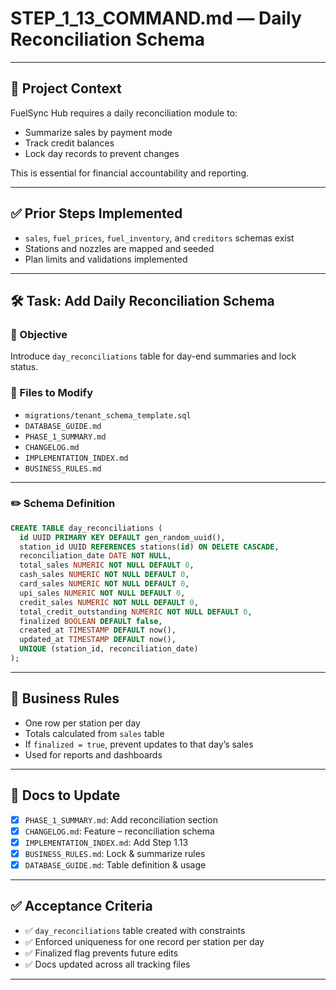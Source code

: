 # STEP\_1\_13\_COMMAND.md — Daily Reconciliation Schema

---

## 🧠 Project Context

FuelSync Hub requires a daily reconciliation module to:

* Summarize sales by payment mode
* Track credit balances
* Lock day records to prevent changes

This is essential for financial accountability and reporting.

---

## ✅ Prior Steps Implemented

* `sales`, `fuel_prices`, `fuel_inventory`, and `creditors` schemas exist
* Stations and nozzles are mapped and seeded
* Plan limits and validations implemented

---

## 🛠 Task: Add Daily Reconciliation Schema

### 🎯 Objective

Introduce `day_reconciliations` table for day-end summaries and lock status.

### 📂 Files to Modify

* `migrations/tenant_schema_template.sql`
* `DATABASE_GUIDE.md`
* `PHASE_1_SUMMARY.md`
* `CHANGELOG.md`
* `IMPLEMENTATION_INDEX.md`
* `BUSINESS_RULES.md`

---

### ✏️ Schema Definition

```sql
CREATE TABLE day_reconciliations (
  id UUID PRIMARY KEY DEFAULT gen_random_uuid(),
  station_id UUID REFERENCES stations(id) ON DELETE CASCADE,
  reconciliation_date DATE NOT NULL,
  total_sales NUMERIC NOT NULL DEFAULT 0,
  cash_sales NUMERIC NOT NULL DEFAULT 0,
  card_sales NUMERIC NOT NULL DEFAULT 0,
  upi_sales NUMERIC NOT NULL DEFAULT 0,
  credit_sales NUMERIC NOT NULL DEFAULT 0,
  total_credit_outstanding NUMERIC NOT NULL DEFAULT 0,
  finalized BOOLEAN DEFAULT false,
  created_at TIMESTAMP DEFAULT now(),
  updated_at TIMESTAMP DEFAULT now(),
  UNIQUE (station_id, reconciliation_date)
);
```

---

## 🧠 Business Rules

* One row per station per day
* Totals calculated from `sales` table
* If `finalized = true`, prevent updates to that day’s sales
* Used for reports and dashboards

---

## 📓 Docs to Update

* [x] `PHASE_1_SUMMARY.md`: Add reconciliation section
* [x] `CHANGELOG.md`: Feature – reconciliation schema
* [x] `IMPLEMENTATION_INDEX.md`: Add Step 1.13
* [x] `BUSINESS_RULES.md`: Lock & summarize rules
* [x] `DATABASE_GUIDE.md`: Table definition & usage

---

## ✅ Acceptance Criteria

* ✅ `day_reconciliations` table created with constraints
* ✅ Enforced uniqueness for one record per station per day
* ✅ Finalized flag prevents future edits
* ✅ Docs updated across all tracking files

---
